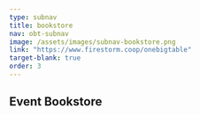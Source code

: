 ```yaml
---
type: subnav
title: bookstore
nav: obt-subnav
image: /assets/images/subnav-bookstore.png
link: "https://www.firestorm.coop/onebigtable"
target-blank: true
order: 3
---
```


## Event Bookstore
